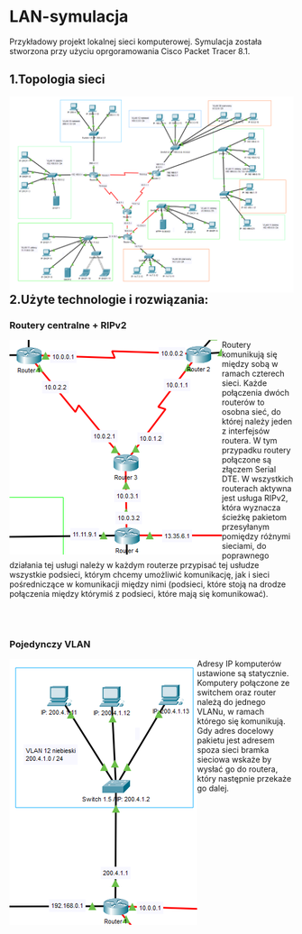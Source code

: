 # LAN-symulacja
Przykładowy projekt lokalnej sieci komputerowej. Symulacja została stworzona przy użyciu oprgoramowania Cisco Packet Tracer 8.1.



## 1.Topologia sieci
<img align="left" src="images/image-000.png">


## 2.Użyte technologie i rozwiązania:



### Routery centralne + RIPv2
<p>
<img align="left" src="images/image-001.png">
Routery komunikują się między sobą w ramach czterech sieci.
Każde połączenia dwóch routerów to osobna sieć, do której należy
jeden z interfejsów routera. W tym przypadku routery połączone
są złączem Serial DTE.
W wszystkich routerach aktywna jest usługa RIPv2, która
wyznacza ścieżkę pakietom przesyłanym pomiędzy różnymi sieciami,
do poprawnego działania tej usługi należy w każdym routerze
przypisać tej usłudze wszystkie podsieci, którym chcemy
umożliwić komunikację, jak i sieci pośredniczące w komunikacji
między nimi (podsieci, które stoją na drodze połączenia między
którymiś z podsieci, które mają się komunikować).
  
</p>
<br/>
<br/>


### Pojedynczy VLAN
<img align="left" src="images/image-002.png">
Adresy IP komputerów ustawione są statycznie. Komputery
połączone ze switchem oraz router należą do jednego VLANu, w
ramach którego się komunikują. Gdy adres docelowy pakietu jest
adresem spoza sieci bramka sieciowa wskaże by wysłać go do
routera, który następnie przekaże go dalej.


